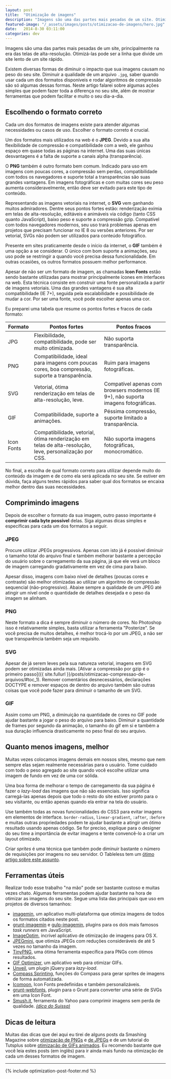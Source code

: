 ```yaml
---
layout: post
title:  "Otimização de imagens"
description: "Imagens são uma das partes mais pesadas de um site. Otimize seu site usando ferramentas para diminuir o peso de suas imagens"
featured-image: "/_assets/images/posts/otimizacao-de-imagens/hero.jpg"
date:   2014-8-30 03:11:00
categories: dev
---
```


Imagens são uma das partes mais pesadas de um site, principalmente na era das telas de alta-resolução. Otimizá-las pode ser a linha que divide um site lento de um site rápido.

<!--more-->

Existem diversas formas de diminuir o impacto que sua imagens causam no peso do seu site. Diminuir a qualidade de um arquivo `.jpg`, saber quando usar cada um dos formatos disponíveis e rodar algoritmos de compressão são só algumas dessas formas. Neste artigo falarei sobre algumas ações simples que podem fazer toda a diferença no seu site, além de mostrar ferramentas que podem facilitar e muito o seu dia-a-dia.

## Escolhendo o formato correto

Cada um dos formatos de imagens existe para atender algumas necessidades ou casos de uso. Escolher o formato correto é crucial.

Um dos formatos mais utilizados na web é o **JPEG**. Devido a sua alta flexibilidade de compressão e compatibilidade com a web, ele ganhou espaço em quase todas as páginas na internet. Uma das suas únicas desvantagens é a falta de suporte a canais alpha (transparência).

O **PNG** também é outro formato bem comum. Indicado para uso em imagens com poucas cores, a compressão sem perdas, compatibilidade com todos os navegadores e suporte total a transparências são suas grandes vantagens. Em imagens fotográficas e com muitas cores seu peso aumenta consideravelmente, então deve ser evitado para este tipo de conteúdo.

Representando as imagens vetoriais na internet, o **SVG** vem ganhando muitos admiradores. Dentre seus pontos fortes estão: renderização exímia em telas de alta-resolução, editáveis e animáveis via código (tanto CSS quanto JavaScript), baixo peso e suporte a compressão gzip. Compatível com todos navegadores modernos, seu uso trará problemas apenas em projetos que precisam funcionar no IE 8 ou versões anteriores. Por ser vetorial, SVGs não podem ser utilizados para conteúdo fotográfico.

Presente em sites praticamente desde o início da internet, o **GIF** também é uma opção a se considerar. O único com bom suporte a animações, seu uso pode se restringir a quando você precisa dessa funcionalidade. Em outras ocasiões, os outros formatos possuem melhor performance.

Apesar de não ser um formato de imagem, as chamadas **Icon Fonts** estão sendo bastante utilizadas para mostrar principalmente ícones em interfaces na web. Esta técnica consiste em construir uma fonte personalizada a partir de imagens vetoriais. Uma das grandes vantagens é sua alta compatibilidade (IE 7+), seguida pela escalabilidade e possibilidade de mudar a cor. Por ser uma fonte, você pode escolher apenas uma cor.

Eu preparei uma tabela que resume os pontos fortes e fracos de cada formato:

| Formato | Pontos fortes | Pontos fracos |
|---------|---------------|---------------|
| JPG | Flexibilidade, compatibilidade, pode ser muito otimizada. | Não suporta transparência. |
| PNG | Compatibilidade, ideal para imagens com poucas cores, boa compressão, suporte a transparência. | Ruim para imagens fotográficas. |
| SVG | Vetorial, ótima renderização em telas de alta-resolução, leve. | Compatível apenas com browsers modernos (IE 9+), não suporta imagens fotográficas. |
| GIF | Compatibilidade, suporte a animações. | Péssima compressão, suporte limitado a transparência. |
| Icon Fonts | Compatibilidade, vetorial, ótima renderização em telas de alta-resolução, leve, personalização por CSS. | Não suporta imagens fotográficas, monocromático. |

No final, a escolha de qual formato correto para utilizar depende muito do conteúdo da imagem e de como ela será aplicada no seu site. Se estiver em dúvida, faça alguns testes rápidos para saber qual dos formatos se encaixa melhor dentro das suas necessidades.

## Comprimindo imagens

Depois de escolher o formato da sua imagem, outro passo importante é **comprimir cada byte possível** delas. Siga algumas dicas simples e específicas para cada um dos formatos a seguir.

### JPEG

Procure utilizar JPEGs progressivos. Apenas com isto já é possível diminuir o tamanho total do arquivo final e também melhorar bastante a percepção do usuário sobre o carregamento da sua página, já que ele verá um bloco de imagem carregando gradativamente em vez de cima para baixo.

Apesar disso, imagens com baixo nível de detalhes (poucas cores e contraste) são melhor otimizadas ao utilizar um algoritmo de compressão sequencial (não-progressivo). Abaixe sempre a qualidade de um JPEG até atingir um nível onde o quantidade de detalhes desejada e o peso da imagem se alinham.

### PNG

Neste formato a dica é sempre diminuir o número de cores. No Photoshop isso é relativamente simples, basta utilizar a ferramenta "Posterize". Se você precisa de muitos detalhes, é melhor trocá-lo por um JPEG, a não ser que transparência também seja um requisito.

### SVG

Apesar de já serem leves pela sua natureza vetorial, imagens em SVG podem ser otimizadas ainda mais. [Ativar a compressão por gzip é o primeiro passo]({{ site.fullurl }}/posts/otimizacao-compressao-de-arquivos/#toc_1). Remover comentários desnecessários, declarações DOCTYPE e remover espaços de dentro do arquivo também são outras coisas que você pode fazer para diminuir o tamanho de um SVG.

### GIF

Assim como um PNG, a diminuição na quantidade de cores no GIF pode ajudar bastante a jogar o peso do arquivo para baixo. Diminuir a quantidade de frames por segundo da animação, o tamanho do gif em si e também a sua duração influencia drasticamente no peso final do seu arquivo.

## Quanto menos imagens, melhor

Muitas vezes colocamos imagens demais em nossos sites, mesmo que nem sempre elas sejam realmente necessárias para o usuário. Tome cuidado com todo o peso agregado ao site quando você escolhe utilizar uma imagem de fundo em vez de uma cor sólida.

Uma boa forma de melhorar o tempo de carregamento da sua página é fazer o *lazy-load* das imagens que não são essenciais. Isso significa carregá-las apenas depois que todo o resto do site estiver pronto para o seu visitante, ou então apenas quando ela entrar na tela do usuário.

Use também todas as novas funcionalidades do CSS3 para evitar imagens em elementos de interface. `border-radius`, `linear-gradient`, `:after`, `:before` e muitas outras propriedades podem te ajudar bastante a atingir um ótimo resultado usando apenas código. Se for preciso, explique para o designer do seu time a importância de evitar imagens e tente convencê-lo a criar um layout otimizado.

Criar *sprites* é uma técnica que também pode diminuir bastante o número de requisições por imagens no seu servidor. O Tableless tem um [ótimo artigo sobre este assunto](http://tableless.com.br/css-sprites/ "Post no Tableless sobre CSS Sprites").

## Ferramentas úteis

Realizar todo esse trabalho "na mão" pode ser bastante custoso e muitas vezes chato. Algumas ferramentas podem ajudar bastante na hora de otimizar as imagens do seu site. Segue uma lista das principais que uso em projetos de diversos tamanhos:

- [imagemin](https://github.com/imagemin/imagemin-app), um aplicativo multi-plataforma que otimiza imagens de todos os formatos citados neste post.
- [grunt-imagemin]() e [gulp-imagemin](), plugins para os dois mais famosos *task runners* em JavaScript.
- [ImageOptim](https://imageoptim.com), incrível aplicativo de otimização de imagens para OS X.
- [JPEGmini](http://www.jpegmini.com), que otimiza JPEGs com reduções consideráveis de até 5 vezes no tamanho da imagem.
- [TinyPNG](https://tinypng.com), uma ótima ferramenta específica para PNGs com ótimos resultados.
- [GIF Optimizer](http://ezgif.com/optimize), um aplicativo web para otimizar GIFs.
- [Unveil](http://luis-almeida.github.io/unveil/), um plugin jQuery para *lazy-load*.
- [Compass Sprinting](http://compass-style.org/help/tutorials/spriting/), funções do Compass para gerar sprites de imagens de forma automatizada.
- [Icomoon](https://icomoon.io), Icon Fonts predefinidas e também personalizáveis.
- [grunt-webfonts](https://github.com/sapegin/grunt-webfont), plugin para o Grunt para converter uma série de SVGs em uma Icon Font.
- [Smush.it](http://www.smushit.com/ysmush.it/), ferramenta do Yahoo para comprimir imagens sem perda de qualidade. *[(dica do Suissa)](http://hugobessa.com.br/posts/otimizacao-de-imagens/#comment-1570988504)*

## Dicas de leitura

Muitas das dicas que dei aqui eu tirei de alguns posts da Smashing Magazine sobre [otimização de PNGs](http://www.smashingmagazine.com/2009/07/15/clever-png-optimization-techniques/) e [de JPEGs](http://www.smashingmagazine.com/2009/07/01/clever-jpeg-optimization-techniques/ "Otimização de JPEGs") e de um tutorial do Tutsplus sobre [otimização de GIFs animados](http://design.tutsplus.com/tutorials/10-ways-to-optimize-an-animated-gif-file--psd-34649). Eu recomendo bastante que você leia estes posts (em inglês) para ir ainda mais fundo na otimização de cada um desses formatos de imagem.

***

{% include optimization-post-footer.md %}
